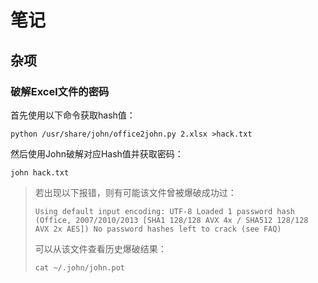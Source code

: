 # 笔记

## 杂项

### 破解Excel文件的密码

首先使用以下命令获取hash值：

`python /usr/share/john/office2john.py 2.xlsx >hack.txt`

然后使用John破解对应Hash值并获取密码：

`john hack.txt`

> 若出现以下报错，则有可能该文件曾被爆破成功过：
>
> `Using default input encoding: UTF-8
> Loaded 1 password hash (Office, 2007/2010/2013 [SHA1 128/128 AVX 4x / SHA512 128/128 AVX 2x AES])
> No password hashes left to crack (see FAQ)`
>
> 可以从该文件查看历史爆破结果：
>
> `cat ~/.john/john.pot`

